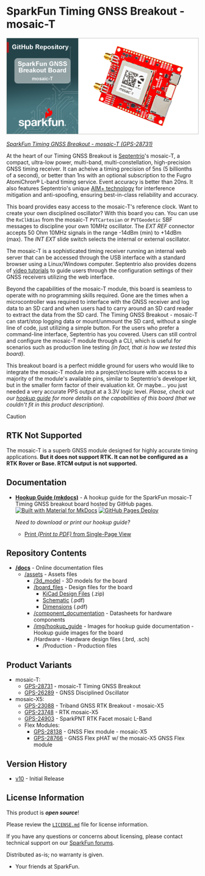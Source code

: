 SparkFun Timing GNSS Breakout - mosaic-T
========================================

![SparkFun Timing GNSS Breakout - mosaic-T](./banner-repo.png)

[*SparkFun Timing GNSS Breakout - mosaic-T (GPS-28731)*](https://www.sparkfun.com/sparkfun-timing-gnss-breakout-mosaic-t.html)

At the heart of our Timing GNSS Breakout is [Septentrio](https://www.septentrio.com/en)'s mosaic-T, a compact, ultra-low power, multi-band, multi-constellation, high-precision GNSS timing receiver. It can acheive a timing precision of 5ns (5 billionths of a second), or better than 1ns with an optional subscription to the Fugro AtomiChron® L-band timing service. Event accuracy is better than 20ns. It also features Septentrio's unique [AIM+ technology](https://www.septentrio.com/en/learn-more/advanced-positioning-technology/aim-jamming-protection) for interference mitigation and anti-spoofing, ensuring best-in-class reliability and accuracy.

This board provides easy access to the mosaic-T's reference clock. Want to create your own disciplined oscillator? With this board you can. You can use the `RxClkBias` from the mosaic-T `PVTCartesian` or `PVTGeodetic` SBF messages to discipline your own 10MHz oscillator. The *EXT REF* connector accepts 50 Ohm 10MHz signals in the range -14dBm (min) to +14dBm (max). The *INT EXT* slide switch selects the internal or external oscillator.

The mosaic-T is a sophisticated timing receiver running an internal web server that can be accessed through the USB interface with a standard browser using a Linux/Windows computer. Septentrio also provides dozens of [video tutorials](https://www.youtube.com/@SeptentrioGNSS/videos) to guide users through the configuration settings of their GNSS receivers utilizing the web interface.

Beyond the capabilities of the mosaic-T module, this board is seamless to operate with no programming skills required. Gone are the times when a microcontroller was required to interface with the GNSS receiver and log data to an SD card and when users had to carry around an SD card reader to extract the data from the SD card. The Timing GNSS Breakout - mosaic-T  can start/stop logging data or mount/unmount the SD card, without a single line of code, just utilizing a simple button. For the users who prefer a command-line interface, Septentrio has you covered. Users can still control and configure the mosaic-T module through a CLI, which is useful for scenarios such as production line testing *(in fact, that is how we tested this board)*.

This breakout board is a perfect middle ground for users who would like to integrate the mosaic-T module into a project/enclosure with access to a majority of the module's available pins, similar to Septentrio's developer kit, but in the smaller form factor of their evaluation kit. Or maybe... you just needed a very accurate PPS output at a 3.3V logic level. *Please, check out our [hookup guide](https://docs.sparkfun.com/SparkFun_GNSS_mosaic-T) for more details on the capabilities of this board (that we couldn't fit in this product description).*

> [!CAUTION]
> 
> RTK Not Supported
> --------------
> The mosaic-T is a superb GNSS module designed for highly accurate timing applications. **But it does not support RTK. It can not be configured as a RTK Rover or Base. RTCM output is not supported.**

Documentation
-------------

- **[Hookup Guide (mkdocs)](http://docs.sparkfun.com/SparkFun_GNSS_mosaic-T/)** - A hookup guide for the SparkFun mosaic-T Timing GNSS breakout board hosted by GitHub pages.<br>
	[![Built with Material for MkDocs](https://img.shields.io/badge/Material_for_MkDocs-526CFE?logo=MaterialForMkDocs&logoColor=white)](https://squidfunk.github.io/mkdocs-material/) [![GitHub Pages Deploy](https://github.com/sparkfun/SparkFun_GNSS_mosaic-T/actions/workflows/build_documentation.yml/badge.svg)](https://github.com/sparkfun/SparkFun_GNSS_mosaic-T/actions/workflows/build_documentation.yml)

	*Need to download or print our hookup guide?*

	- [Print *(Print to PDF)* from Single-Page View](http://docs.sparkfun.com/SparkFun_GNSS_mosaic-T/print_view)

Repository Contents
-------------------

- **[/docs](/docs/)** - Online documentation files
	- [/assets](/docs/assets/) - Assets files
		- [/3d_model](/docs/assets/3d_model/) - 3D models for the board
		- [/board_files](/docs/assets/board_files/) - Design files for the board
			- [KiCad Design Files](/docs/assets/board_files/kicad_files.zip) (.zip)
			- [Schematic](/docs/assets/board_files/schematic.pdf) (.pdf)
			- [Dimensions](/docs/assets/board_files/dimensions.pdf) (.pdf)
		- [/component_documentation](/docs/assets/component_documentation/) - Datasheets for hardware components
		- [/img/hookup_guide](/docs/assets/img/hookup_guide/) - Images for hookup guide documentation - Hookup guide images for the board
		- /Hardware - Hardware design files (.brd, .sch)
			- /Production - Production files

Product Variants
----------------

- mosaic-T:
	- [GPS-28731](https://www.sparkfun.com/sparkfun-timing-gnss-breakout-mosaic-t.html) - mosaic-T Timing GNSS Breakout
	- [GPS-26289](https://www.sparkfun.com/sparkpnt-gnss-disciplined-oscillator.html) - GNSS Disciplined Oscillator
- mosaic-X5:
	- [GPS-23088](https://www.sparkfun.com/sparkfun-triband-gnss-rtk-breakout-mosaic-x5.html) - Triband GNSS RTK Breakout - mosaic-X5
	- [GPS-23748](https://www.sparkfun.com/sparkfun-rtk-mosaic-x5.html) - RTK mosaic-X5
	- [GPS-24903](https://www.sparkfun.com/sparkpnt-rtk-facet-mosaic-l-band.html) - SparkPNT RTK Facet mosaic L-Band
	- Flex Modules:
		- [GPS-28138](https://www.sparkfun.com/sparkpnt-gnss-flex-module-mosaic-x5.html) - GNSS Flex module - mosaic-X5
		- [GPS-28766](https://www.sparkfun.com/sparkfun-gnss-flex-phat-mosaic-x5.html) - GNSS Flex pHAT w/ the mosaic-X5 GNSS Flex module

Version History
---------------

- [v10](https://github.com/sparkfun/SparkFun_GNSS_mosaic-T/releases/tag/v10) - Initial Release

License Information
-------------------

This product is ***open source***!

Please review the [`LICENSE.md`](./LICENSE.md) file for license information.

If you have any questions or concerns about licensing, please contact technical support on our [SparkFun forums](https://forum.sparkfun.com/viewforum.php?f=152).

Distributed as-is; no warranty is given.

- Your friends at SparkFun.
